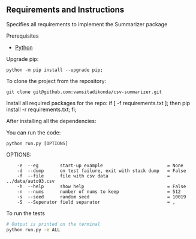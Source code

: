 ## Requirements and Instructions
Specifies all requirements to implement the Summarizer package

Prerequisites

* [Python](https://www.python.org)

Upgrade pip:
```
python -m pip install --upgrade pip;
```
To clone the project from the repository:
```
git clone git@github.com:vamsitadikonda/csv-summarizer.git
```

Install all required packages for the repo:
if [ -f requirements.txt ]; then pip install -r requirements.txt; fi;

After installing all the dependencies:

You can run the code:
```
python run.py [OPTIONS]
```

OPTIONS:
```
    -e  --eg        start-up example                        = None
    -d  --dump      on test failure, exit with stack dump   = False
    -f  --file      file with csv data                      = ../data/auto93.csv
    -h  --help      show help                               = False
    -n  --nums      number of nums to keep                  = 512
    -s  --seed      random seed                             = 10019
    -S  --Seperator field separator                         = ,
```

To run the tests
```bash
# Output is printed on the terminal
python run.py -e ALL
```

